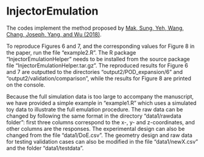 # InjectorEmulation
The codes implement the method proposed by [Mak, Sung, Yeh, Wang, Chang, Joseph, Yang, and Wu (2018)](https://www.tandfonline.com/doi/abs/10.1080/01621459.2017.1409123).

To reproduce Figures 6 and 7, and the corresponding values for Figure 8 in the paper, run the file “example2.R”. The R package “InjectorEmulationHelper” needs to be installed from the source package file “InjectorEmulationHelper.tar.gz”. The reproduced results for Figure 6 and 7 are outputted to the directories “output2/POD_expansion/6” and “output2/validation/comparison”, while the results for Figure 8 are printed on the console.  

Because the full simulation data is too large to accompany the manuscript, we have provided a simple example in “example1.R” which uses a simulated toy data to illustrate the full emulation procedure. The raw data can be changed by following the same format in the directory “data1/rawdata folder”: first three columns correspond to the x-, y- and z-coordinates, and other columns are the responses. The experimental design can also be changed from the file “data1/DoE.csv”. The geometry design and raw data for testing validation cases can also be modified in the file “data1/newX.csv” and the folder “data1/testdata”.
